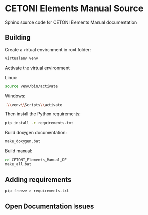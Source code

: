 # CETONI Elements Manual Source

Sphinx source code for CETONI Elements Manual documentation

## Building

Create a virtual environment in root folder:

```bash
virtualenv venv
````
Activate the virtual environment

Linux:

```bash
source venv/bin/activate
```

Windows:

```bash
.\\venv\\Scripts\\activate
```

Then install the Python requirements:

```bash
pip install -r requirements.txt
```

Build doxygen documentation:

```bash
make_doxygen.bat
```

Build manual:

```bash
cd CETONI_Elements_Manual_DE
make_all.bat
```

## Adding requirements

```bash
pip freeze > requirements.txt
```

## Open Documentation Issues

